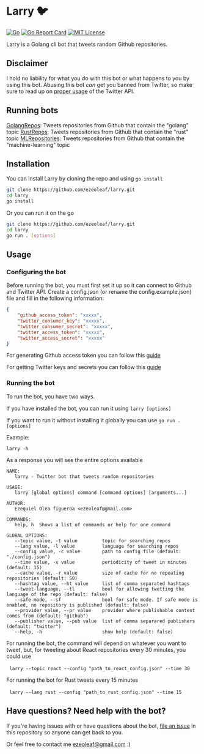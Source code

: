 # Larry 🐦
[![Go](https://github.com/ezeoleaf/larry/actions/workflows/go.yml/badge.svg?branch=main)](https://github.com/ezeoleaf/larry/actions/workflows/go.yml)
[![Go Report Card](https://goreportcard.com/badge/github.com/ezeoleaf/larry)](https://goreportcard.com/report/github.com/ezeoleaf/larry)
[![MIT License](https://img.shields.io/github/license/ezeoleaf/larry?style=flat-square)](https://github.com/ezeoleaf/larry/blob/main/LICENSE)

Larry is a Golang cli bot that tweets random Github repositories.

## Disclaimer

I hold no liability for what you do with this bot or what happens to you by using this bot. Abusing this bot *can* get you banned from Twitter, so make sure to read up on [proper usage](https://support.twitter.com/articles/76915-automation-rules-and-best-practices) of the Twitter API.

## Running bots

[GolangRepos](https://twitter.com/GolangRepos): Tweets repositories from Github that contain the "golang" topic
[RustRepos](https://twitter.com/RustRepos): Tweets repositories from Github that contain the "rust" topic
[MLRepositories](https://twitter.com/MLRepositories): Tweets repositories from Github that contain the "machine-learning" topic

## Installation

You can install Larry by cloning the repo and using `go install`

```bash
git clone https://github.com/ezeoleaf/larry.git
cd larry
go install
```

Or you can run it on the go
```bash
git clone https://github.com/ezeoleaf/larry.git
cd larry
go run . [options]
```

## Usage

### Configuring the bot

Before running the bot, you must first set it up so it can connect to Github and Twitter API. Create a config.json (or rename the config.example.json) file and fill in the following information:
```json
{
    "github_access_token": "xxxxx",
    "twitter_consumer_key": "xxxxx",
    "twitter_consumer_secret": "xxxxx",
    "twitter_access_token": "xxxxx",
    "twitter_access_secret": "xxxxx"
}
```

For generating Github access token you can follow this [guide](https://docs.github.com/en/free-pro-team@latest/github/authenticating-to-github/creating-a-personal-access-token)

For getting Twitter keys and secrets you can follow this [guide](https://developer.twitter.com/en/docs/twitter-api/getting-started/guide)

### Running the bot

To run the bot, you have two ways.

If you have installed the bot, you can run it using
  `larry [options]`

If you want to run it without installing it globally you can use
  `go run . [options]`

Example:

`larry -h`

As a response you will see the entire options available

```
NAME:
   larry - Twitter bot that tweets random repositories

USAGE:
   larry [global options] command [command options] [arguments...]

AUTHOR:
   Ezequiel Olea figueroa <ezeoleaf@gmail.com>

COMMANDS:
   help, h  Shows a list of commands or help for one command

GLOBAL OPTIONS:
   --topic value, -t value         topic for searching repos
   --lang value, -l value          language for searching repos
   --config value, -c value        path to config file (default: "./config.json")
   --time value, -x value          periodicity of tweet in minutes (default: 15)
   --cache value, -r value         size of cache for no repeating repositories (default: 50)
   --hashtag value, --ht value     list of comma separated hashtags
   --tweet-language, --tl          bool for allowing twetting the language of the repo (default: false)
   --safe-mode, --sf               bool for safe mode. If safe mode is enabled, no repository is published (default: false)
   --provider value, --pr value    provider where publishable content comes from (default: "github")
   --publisher value, --pub value  list of comma separared publishers (default: "twitter")
   --help, -h                      show help (default: false)
```

For running the bot, the command will depend on whatever you want to tweet, but, for tweeting about React repositories every 30 minutes, you could use

&nbsp;&nbsp;`larry --topic react --config "path_to_react_config.json" --time 30`

For running the bot for Rust tweets every 15 minutes

&nbsp;&nbsp;`larry --lang rust --config "path_to_rust_config.json" --time 15`


## Have questions? Need help with the bot?

If you're having issues with or have questions about the bot, [file an issue](https://github.com/ezeoleaf/larry/issues) in this repository so anyone can get back to you.

Or feel free to contact me <ezeoleaf@gmail.com> :)
